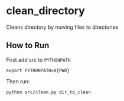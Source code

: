# clean_directory
Cleans directory by moving files to directories

## How to Run
First add  src to `PYTHONPATH`
```
export PYTHONPATH=${PWD}
```
Then run:
```
python src/clean.py dir_to_clean

```